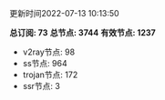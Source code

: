 更新时间2022-07-13 10:13:50

**总订阅: 73**
**总节点: 3744**
**有效节点: 1237**
- v2ray节点: 98
- ss节点: 964
- trojan节点: 172
- ssr节点: 3
